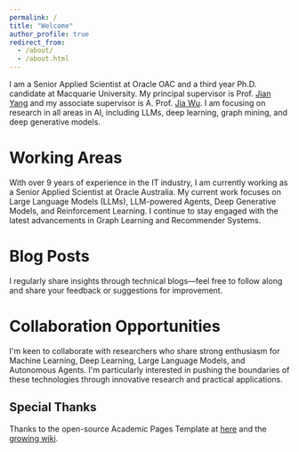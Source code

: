 ```yaml
---
permalink: /
title: "Welcome"
author_profile: true
redirect_from: 
  - /about/
  - /about.html
---
```


I am a Senior Applied Scientist at Oracle OAC and a third year Ph.D. candidate at Macquarie University. My principal supervisor is Prof. [Jian Yang](https://researchers.mq.edu.au/en/persons/jian-yang) and my associate supervisor is A. Prof. [Jia Wu](http://web.science.mq.edu.au/~jiawu/). I am focusing on research in all areas in AI, including LLMs, deep learning, graph mining, and deep generative models.

Working Areas
======
With over 9 years of experience in the IT industry, I am currently working as a Senior Applied Scientist at Oracle Australia. My current work focuses on Large Language Models (LLMs), LLM-powered Agents, Deep Generative Models, and Reinforcement Learning. I continue to stay engaged with the latest advancements in Graph Learning and Recommender Systems.

Blog Posts
======
I regularly share insights through technical blogs—feel free to follow along and share your feedback or suggestions for improvement.

Collaboration Opportunities
======
I'm keen to collaborate with researchers who share strong enthusiasm for Machine Learning, Deep Learning, Large Language Models, and Autonomous Agents. I'm particularly interested in pushing the boundaries of these technologies through innovative research and practical applications.

Special Thanks
------
Thanks to the open-source Academic Pages Template at [here](https://academicpages.github.io/markdown/) and the [growing wiki](https://github.com/academicpages/academicpages.github.io/wiki).
